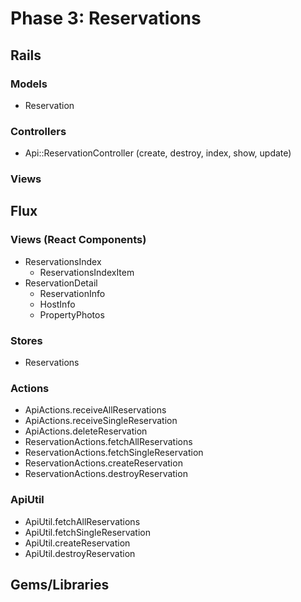 # Phase 3: Reservations

## Rails
### Models
* Reservation

### Controllers
* Api::ReservationController (create, destroy, index, show, update)

### Views

## Flux
### Views (React Components)
* ReservationsIndex
  - ReservationsIndexItem
* ReservationDetail
  - ReservationInfo
  - HostInfo
  - PropertyPhotos

### Stores
* Reservations

### Actions
* ApiActions.receiveAllReservations
* ApiActions.receiveSingleReservation
* ApiActions.deleteReservation
* ReservationActions.fetchAllReservations
* ReservationActions.fetchSingleReservation
* ReservationActions.createReservation
* ReservationActions.destroyReservation

### ApiUtil
* ApiUtil.fetchAllReservations
* ApiUtil.fetchSingleReservation
* ApiUtil.createReservation
* ApiUtil.destroyReservation

## Gems/Libraries

